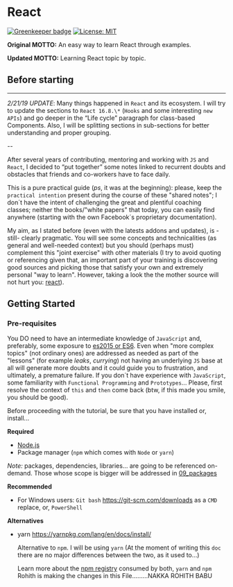 # React

[![Greenkeeper badge](https://badges.greenkeeper.io/alpersonalwebsite/react.svg)](https://greenkeeper.io/)
[![License: MIT](https://img.shields.io/badge/License-MIT-brightgreen.svg)](https://opensource.org/licenses/MIT)

**Original MOTTO:** An easy way to learn React through examples.

**Updated MOTTO:** Learning React topic by topic.

## Before starting

---

*2/21/19 UPDATE*: 
Many things happened in `React` and its ecosystem. I will try to update the sections to `React 16.8.\*` (`Hooks` and some interesting `new APIs`) and go deeper in the “Life cycle” paragraph for class-based Components. Also, I will be splitting sections in sub-sections for better understanding and proper grouping.

--

After several years of contributing, mentoring and working with `JS` and `React`, I decided to “put together” some notes linked to recurrent doubts and obstacles that friends and co-workers have to face daily.

This is a pure practical guide (*ps*, it was at the beginning): please, keep the `practical intention` present during the course of these "shared notes"; I don´t have the intent of challenging the great and plentiful coaching classes; neither the books/"white papers" that today, you can easily find anywhere (starting with the own Facebook´s proprietary documentation).

My aim, as I stated before (even with the latests addons and updates), is -still- clearly pragmatic. You will see some concepts and technicalities (as general and well-needed context) but you should (perhaps must) complement this "joint exercise" with other materials (I try to avoid quoting or referencing given that, an important part of your training is discovering good sources and picking those that satisfy your own and extremely personal "way to learn".
However, taking a look the the mother source will not hurt you: [react](https://github.com/facebook/react)).

## Getting Started

### Pre-requisites

You DO need to have an intermediate knowledge of `JavaScript` and, preferably, some exposure to [es2015 or ES6](http://es6-features.org).
Even when "more complex topics" (not ordinary ones) are addressed as needed as part of the "lessons" (for example *leaks*, *currying*) not having an underlying `JS` base at all will generate more doubts and it could guide you to frustration, and ultimately, a premature failure. 
If you don´t have experience with `JavaScript`, some familiarity with `Functional Programming` and `Prototypes`... Please, first resolve the context of `this` and `then` come back (btw, if this made you smile, you should be good).

Before proceeding with the tutorial, be sure that you have installed or, install...

**Required**

* [Node.js](https://nodejs.org/en/download/)
* Package manager (`npm` which comes with `Node` or `yarn`)

*Note:* packages, dependencies, libraries... are going to be referenced on-demand. Those whose scope is bigger will be addressed in [09_packages](./09_packages.md)

**Recommended**

* For Windows users: `Git bash` https://git-scm.com/downloads as a `CMD` replace, or, `PowerShell`

**Alternatives**

* yarn https://yarnpkg.com/lang/en/docs/install/
  
  Alternative to `npm`. I will be using `yarn`
  (At the moment of writing this `doc` there are no major differences between the two, as it used to...)

  Learn more about the [npm registry](https://docs.npmjs.com/misc/registry) consumed by both, `yarn` and `npm`
  Rohith is making the changes in this File.........NAKKA ROHITH BABU
